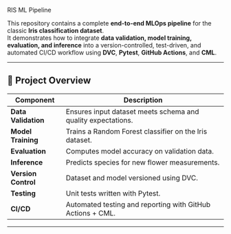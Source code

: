 RIS ML Pipeline

This repository contains a complete **end-to-end MLOps pipeline** for the classic **Iris classification dataset**.  
It demonstrates how to integrate **data validation, model training, evaluation, and inference** into a version-controlled, test-driven, and automated CI/CD workflow using **DVC**, **Pytest**, **GitHub Actions**, and **CML**.

---

## 🚀 Project Overview

| Component | Description |
|------------|-------------|
| **Data Validation** | Ensures input dataset meets schema and quality expectations. |
| **Model Training** | Trains a Random Forest classifier on the Iris dataset. |
| **Evaluation** | Computes model accuracy on validation data. |
| **Inference** | Predicts species for new flower measurements. |
| **Version Control** | Dataset and model versioned using DVC. |
| **Testing** | Unit tests written with Pytest. |
| **CI/CD** | Automated testing and reporting with GitHub Actions + CML. |

---
